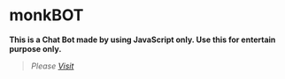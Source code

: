 # monkBOT
**This is a Chat Bot made by using JavaScript only. Use this for entertain purpose only.**
 <br>
>_Please [Visit](https://monkbot.netlify.app/)_
